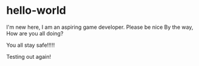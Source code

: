 # hello-world
I'm new here, I am an aspiring game developer. 
Please be nice
By the way, How are you all doing?

You all stay safe!!!!!

Testing out again!